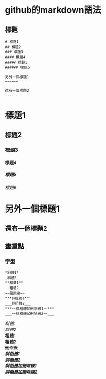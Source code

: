 # github的markdown語法

## 標題
```
# 標題1
## 標題2
### 標題3
#### 標題4
##### 標題5
###### 標題6

另外一個標題1
======

還有一個標題2
------
```
# 標題1
## 標題2
### 標題3
#### 標題4
##### 標題5
###### 標題6

另外一個標題1
======

還有一個標題2
------

## 畫重點
### 字型
```
*斜體1*
_斜體2_
**粗體1**
__粗體2__
~~刪除線~~
***斜粗體1***
___斜粗體2___
***~~斜粗體加刪除線1~~***
___~~斜粗體加刪除線2~~___
```

*斜體1*  
_斜體2_  
**粗體1**  
__粗體2__  
~~刪除線~~  
***斜粗體1***  
___斜粗體2___  
***~~斜粗體加刪除線1~~***  
___~~斜粗體加刪除線2~~___  
